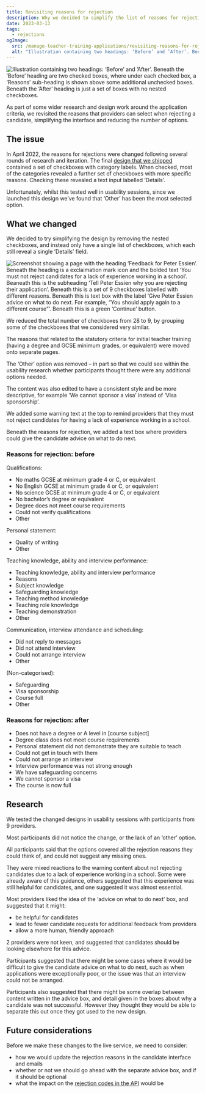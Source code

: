 ```yaml
---
title: Revisiting reasons for rejection
description: Why we decided to simplify the list of reasons for rejecting a candidate, and what the research told us
date: 2023-03-13
tags:
  - rejections
ogImage:
  src: /manage-teacher-training-applications/revisiting-reasons-for-rejection/reasons-for-rejection-revisited.png
  alt: "Illustration containing two headings: ‘Before’ and ’After’. Beneath the ‘Before’ heading are two checked boxes, where under each checked box, a ‘Reasons’ sub-heading is shown above some additional unchecked boxes. Beneath the ’After’ heading is just a set of boxes with no nested checkboxes."
---
```


![Illustration containing two headings: ‘Before’ and ’After’. Beneath the ‘Before’ heading are two checked boxes, where under each checked box, a ‘Reasons’ sub-heading is shown above some additional unchecked boxes. Beneath the ’After’ heading is just a set of boxes with no nested checkboxes.](reasons-for-rejection-revisited.png)

As part of some wider research and design work around the application criteria, we revisited the reasons that providers can select when rejecting a candidate, simplifying the interface and reducing the number of options.

## The issue

In April 2022, the reasons for rejections were changed following several rounds of research and iteration. The final [design that we shipped](/manage-teacher-training-applications/reasons-for-rejection-iteration-6/) contained a set of checkboxes with category labels. When checked, most of the categories revealed a further set of checkboxes with more specific reasons. Checking these revealed a text input labelled ‘Details’.

Unfortunately, whilst this tested well in usability sessions, since we launched this design we’ve found that ‘Other’ has been the most selected option.

## What we changed

We decided to try simplifying the design by removing the nested checkboxes, and instead only have a single list of checkboxes, which each still reveal a single ‘Details’ field.

![Screenshot showing a page with the heading ‘Feedback for Peter Essien’. Beneath the heading is a exclaimation mark icon and the bolded text ‘You must not reject candidates for a lack of experience working in a school’. Beaneath this is the subheading ‘Tell Peter Essien why you are rejecting their application’. Beneath this is a set of 9 checkboxes labelled with different reasons. Beneath this is text box with the label ‘Give Peter Essien advice on what to do next. For example, “You should apply again to a different course”’. Beneath this is a green ‘Continue’ button.](updated-rejection-reasons.png "New design for the candidate feedback screen")

We reduced the total number of checkboxes from 28 to 9, by grouping some of the checkboxes that we considered very similar.

The reasons that related to the statutory criteria for initial teacher training (having a degree and GCSE minimum grades, or equivalent) were moved onto separate pages.

The ‘Other’ option was removed – in part so that we could see within the usability research whether participants thought there were any additional options needed.

The content was also edited to have a consistent style and be more descriptive, for example ‘We cannot sponsor a visa’ instead of ‘Visa sponsorship’.

We added some warning text at the top to remind providers that they must not reject candidates for having a lack of experience working in a school.

Beneath the reasons for rejection, we added a text box where providers could give the candidate advice on what to do next.

### Reasons for rejection: before

Qualifications:

* No maths GCSE at minimum grade 4 or C, or equivalent
* No English GCSE at minimum grade 4 or C, or equivalent
* No science GCSE at minimum grade 4 or C, or equivalent
* No bachelor’s degree or equivalent
* Degree does not meet course requirements
* Could not verify qualifications
* Other


Personal statement:

* Quality of writing
* Other

Teaching knowledge, ability and interview performance:

* Teaching knowledge, ability and interview performance
* Reasons
* Subject knowledge
* Safeguarding knowledge
* Teaching method knowledge
* Teaching role knowledge
* Teaching demonstration
* Other

Communication, interview attendance and scheduling:

* Did not reply to messages
* Did not attend interview
* Could not arrange interview
* Other

(Non-categorised):

* Safeguarding
* Visa sponsorship
* Course full
* Other


### Reasons for rejection: after

* Does not have a degree or A level in [course subject]
* Degree class does not meet course requirements
* Personal statement did not demonstrate they are suitable to teach
* Could not get in touch with them
* Could not arrange an interview
* Interview performance was not strong enough
* We have safeguarding concerns
* We cannot sponsor a visa
* The course is now full

## Research

We tested the changed designs in usability sessions with participants from 9 providers.

Most participants did not notice the change, or the lack of an ‘other’ option.

All participants said that the options covered all the rejection reasons they could think of, and could not suggest any missing ones.

They were mixed reactions to the warning content about not rejecting candidates due to a lack of experience working in a school. Some were already aware of this guidance, others suggested that this experience was still helpful for candidates, and one suggested it was almost essential.

Most providers liked the idea of the ‘advice on what to do next’ box, and suggested that it might:

* be helpful for candidates
* lead to fewer candidate requests for additional feedback from providers
* allow a more human, friendly approach

2 providers were not keen, and suggested that candidates should be looking elsewhere for this advice.

Participants suggested that there might be some cases where it would be difficult to give the candidate advice on what to do next, such as when applications were exceptionally poor, or the issue was that an interview could not be arranged.

Participants also suggested that there might be some overlap between content written in the advice box, and detail given in the boxes about why a candidate was not successful. However they thought they would be able to separate this out once they got used to the new design.

## Future considerations

Before we make these changes to the live service, we need to consider:

* how we would update the rejection reasons in the candidate interface and emails
* whether or not we should go ahead with the separate advice box, and if it should be optional
* what the impact on the [rejection codes in the API](https://www.apply-for-teacher-training.service.gov.uk/api-docs/v1.3/reference#rejectionreason-object) would be

